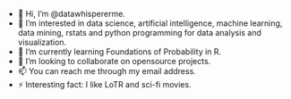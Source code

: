 - 👋 Hi, I’m @datawhispererme.
- 👀 I’m interested in data science, artificial intelligence, machine learning, data mining, rstats and python programming for data analysis and visualization.
- 🌱 I’m currently learning Foundations of Probability in R.
- 💞️ I’m looking to collaborate on opensource projects.
- 📫 You can reach me through my email address.
- ⚡ Interesting fact: I like LoTR and sci-fi movies.
